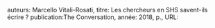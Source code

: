 auteurs: Marcello Vitali-Rosati, 
titre: Les chercheurs en SHS savent-ils écrire ?
publication:The Conversation, 
année: 2018, 
p.,
URL: 

